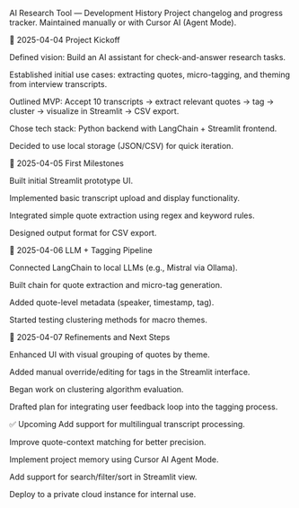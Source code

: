 AI Research Tool — Development History
Project changelog and progress tracker. Maintained manually or with Cursor AI (Agent Mode).

📅 2025-04-04
Project Kickoff

Defined vision: Build an AI assistant for check-and-answer research tasks.

Established initial use cases: extracting quotes, micro-tagging, and theming from interview transcripts.

Outlined MVP: Accept 10 transcripts → extract relevant quotes → tag → cluster → visualize in Streamlit → CSV export.

Chose tech stack: Python backend with LangChain + Streamlit frontend.

Decided to use local storage (JSON/CSV) for quick iteration.

📅 2025-04-05
First Milestones

Built initial Streamlit prototype UI.

Implemented basic transcript upload and display functionality.

Integrated simple quote extraction using regex and keyword rules.

Designed output format for CSV export.

📅 2025-04-06
LLM + Tagging Pipeline

Connected LangChain to local LLMs (e.g., Mistral via Ollama).

Built chain for quote extraction and micro-tag generation.

Added quote-level metadata (speaker, timestamp, tag).

Started testing clustering methods for macro themes.

📅 2025-04-07
Refinements and Next Steps

Enhanced UI with visual grouping of quotes by theme.

Added manual override/editing for tags in the Streamlit interface.

Began work on clustering algorithm evaluation.

Drafted plan for integrating user feedback loop into the tagging process.

✅ Upcoming
Add support for multilingual transcript processing.

Improve quote-context matching for better precision.

Implement project memory using Cursor AI Agent Mode.

Add support for search/filter/sort in Streamlit view.

Deploy to a private cloud instance for internal use.